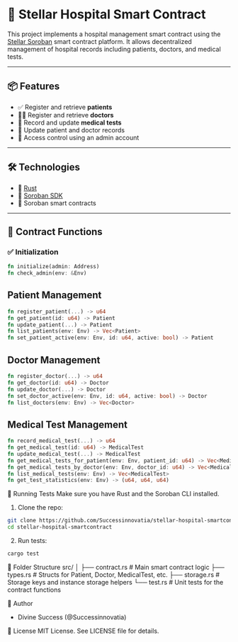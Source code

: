 # 🏥 Stellar Hospital Smart Contract

This project implements a hospital management smart contract using the [Stellar Soroban](https://soroban.stellar.org/docs) smart contract platform. It allows decentralized management of hospital records including patients, doctors, and medical tests.

---

## 📦 Features

- ✅ Register and retrieve **patients**
- 🧑‍⚕️ Register and retrieve **doctors**
- 🧪 Record and update **medical tests**
- 🔄 Update patient and doctor records
- 🔐 Access control using an admin account

---

## 🛠 Technologies

- 🦀 [Rust](https://www.rust-lang.org/)
- 🌌 [Soroban SDK](https://soroban.stellar.org/docs/software-development-kit)
- 📄 Soroban smart contracts

---

## 🧩 Contract Functions

### ✅ Initialization
```rust
fn initialize(admin: Address)
fn check_admin(env: &Env)
```

## Patient Management
``` rust
fn register_patient(...) -> u64
fn get_patient(id: u64) -> Patient
fn update_patient(...) -> Patient
fn list_patients(env: Env) -> Vec<Patient>
fn set_patient_active(env: Env, id: u64, active: bool) -> Patient

```

## Doctor Management

``` rust
fn register_doctor(...) -> u64
fn get_doctor(id: u64) -> Doctor
fn update_doctor(...) -> Doctor
fn set_doctor_active(env: Env, id: u64, active: bool) -> Doctor
fn list_doctors(env: Env) -> Vec<Doctor>
```

## Medical Test Management

```rust
fn record_medical_test(...) -> u64
fn get_medical_test(id: u64) -> MedicalTest
fn update_medical_test(...) -> MedicalTest
fn get_medical_tests_for_patient(env: Env, patient_id: u64) -> Vec<MedicalTest>
fn get_medical_tests_by_doctor(env: Env, doctor_id: u64) -> Vec<MedicalTest>
fn list_medical_tests(env: Env) -> Vec<MedicalTest>
fn get_test_statistics(env: Env) -> (u64, u64, u64)
```

🧪 Running Tests
Make sure you have Rust and the Soroban CLI installed.

1. Clone the repo:

```bash 
git clone https://github.com/Successinnovatia/stellar-hospital-smartcontract.git
cd stellar-hospital-smartcontract
```

2. Run tests:
```bash
cargo test
```

📂 Folder Structure
src/
│
├── contract.rs         # Main smart contract logic
├── types.rs            # Structs for Patient, Doctor, MedicalTest, etc.
├── storage.rs          # Storage keys and instance storage helpers
└── test.rs             # Unit tests for the contract functions

👤 Author
- Divine Success (@Successinnovatia)

📄 License
MIT License. See LICENSE file for details.